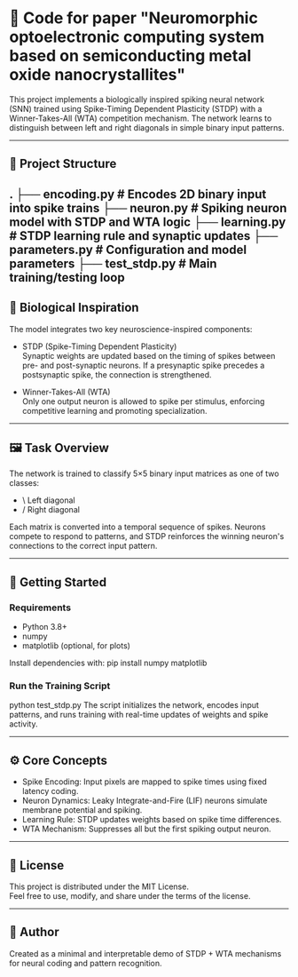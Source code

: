 # 🧠 Code for paper "Neuromorphic optoelectronic computing system based on semiconducting metal oxide nanocrystallites"

This project implements a biologically inspired spiking neural network (SNN) trained using Spike-Timing Dependent Plasticity (STDP) with a Winner-Takes-All (WTA) competition mechanism. The network learns to distinguish between left and right diagonals in simple binary input patterns.

---

## 📂 Project Structure
.
├── encoding.py        # Encodes 2D binary input into spike trains
├── neuron.py          # Spiking neuron model with STDP and WTA logic
├── learning.py        # STDP learning rule and synaptic updates
├── parameters.py      # Configuration and model parameters
├── test_stdp.py       # Main training/testing loop
---

## 🧬 Biological Inspiration

The model integrates two key neuroscience-inspired components:

- STDP (Spike-Timing Dependent Plasticity)  
  Synaptic weights are updated based on the timing of spikes between pre- and post-synaptic neurons. If a presynaptic spike precedes a postsynaptic spike, the connection is strengthened.

- Winner-Takes-All (WTA)  
  Only one output neuron is allowed to spike per stimulus, enforcing competitive learning and promoting specialization.

---

## 🖼️ Task Overview

The network is trained to classify 5×5 binary input matrices as one of two classes:

- \ Left diagonal  
- / Right diagonal

Each matrix is converted into a temporal sequence of spikes. Neurons compete to respond to patterns, and STDP reinforces the winning neuron's connections to the correct input pattern.

---

## 🚀 Getting Started

### Requirements

- Python 3.8+
- numpy
- matplotlib (optional, for plots)

Install dependencies with:
pip install numpy matplotlib
### Run the Training Script
python test_stdp.py
The script initializes the network, encodes input patterns, and runs training with real-time updates of weights and spike activity.

---

## ⚙️ Core Concepts

- Spike Encoding: Input pixels are mapped to spike times using fixed latency coding.  
- Neuron Dynamics: Leaky Integrate-and-Fire (LIF) neurons simulate membrane potential and spiking.  
- Learning Rule: STDP updates weights based on spike time differences.  
- WTA Mechanism: Suppresses all but the first spiking output neuron.

---

## 🧾 License

This project is distributed under the MIT License.  
Feel free to use, modify, and share under the terms of the license.

---

## 👤 Author

Created as a minimal and interpretable demo of STDP + WTA mechanisms for neural coding and pattern recognition.
